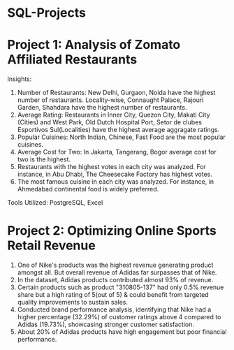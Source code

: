 # SQL-Projects

# Project 1: Analysis of Zomato Affiliated Restaurants

Insights:
1. Number of Restaurants: New Delhi, Gurgaon, Noida have the highest number of restaurants. Locality-wise, Connaught Palace, Rajouri Garden, Shahdara have the highest number of restaurants.
2. Average Rating: Restaurants in Inner City, Quezon City, Makati City (Cities) and West Park, Old Dutch Hospital Port, Setor de clubes Esportivos Sul(Localities) have the highest average aggragate ratings.
3. Popular Cuisines: North Indian, Chinese, Fast Food are the most popular cuisines.
4. Average Cost for Two: In Jakarta, Tangerang, Bogor average cost for two is the highest.
5. Restaurants with the highest votes in each city was analyzed. For instance, in Abu Dhabi, The Cheesecake Factory has highest votes.
6. The most famous cuisine in each city was analyzed. For instance, in Ahmedabad continental food is widely preferred.

Tools Utilized:
PostgreSQL, Excel

# Project 2: Optimizing Online Sports Retail Revenue

1. One of Nike's products was the highest revenue generating product amongst all. But overall revenue of Adidas far surpasses that of Nike.
2. In the dataset, Adidas products contributed almost 93% of revenue.
3. Certain products such as product "310805-137" had only 0.5% revenue share but a high rating of 5(out of 5) & could benefit from targeted quality improvements to sustain sales.
4. Conducted brand performance analysis, identifying that Nike had a higher percentage (32.29%) of customer ratings above 4 compared to Adidas (19.73%), showcasing stronger customer satisfaction.
5. About 20% of Adidas products have high engagement but poor financial performance. 
   
   

